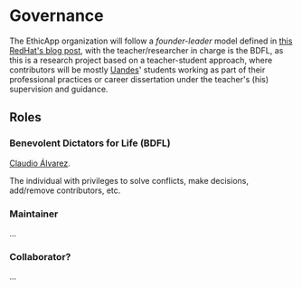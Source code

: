 # Governance

The EthicApp organization will follow a *founder-leader* model defined in [this RedHat's blog post](https://www.redhat.com/en/blog/understanding-open-source-governance-models), with the teacher/researcher in charge is the BDFL, as this is a research project based on a teacher-student approach, where contributors will be mostly [Uandes](https://www.uandes.cl/)' students working as part of their professional practices or career dissertation under the teacher's (his) supervision and guidance.

## Roles

### Benevolent Dictators for Life (BDFL)

[Claudio Álvarez](https://github.com/claudio-alvarez).

The individual with privileges to solve conflicts, make decisions, add/remove contributors, etc.

### Maintainer

... <!-- TODO -->

### Collaborator?

... <!-- TODO -->

